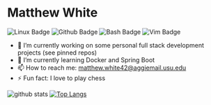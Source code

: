 # Matthew White

![Linux Badge](https://img.shields.io/badge/OS-Linux-informational?style=flat&logo=linux&logoColor=green&color=green)
![Github Badge](https://img.shields.io/badge/Git-Hub-informational?style=flat&logo=github&logoColor=blue&color=blue)
![Bash Badge](https://img.shields.io/badge/Bash-Shell-informational?style=flat&logo=https://simpleicons.org/icons/gnubash.svg&logoColor=red&color=red)
![Vim Badge](https://img.shields.io/badge/Neo-Vim-informational?style=flat&logo=vim&logoColor=yellow&color=yellow)

- 🔭 I’m currently working on some personal full stack development projects (see pinned repos)
- 🌱 I’m currently learning Docker and Spring Boot
- 📫 How to reach me: matthew.white42@aggiemail.usu.edu
- ⚡ Fun fact: I love to play chess


![github stats](https://github-readme-stats.vercel.app/api?username=mattwhite180&theme=vue&show_icons=true)
[![Top Langs](https://github-readme-stats.vercel.app/api/top-langs/?username=mattwhite180&layout=compact)](https://github.com/mattwhite180/)


